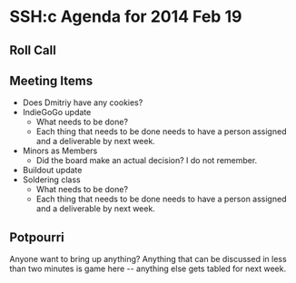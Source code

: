 SSH:c Agenda for 2014 Feb 19
============================

Roll Call
---------

Meeting Items
-------------

- Does Dmitriy have any cookies?
- IndieGoGo update
	- What needs to be done?
	- Each thing that needs to be done needs to have a person assigned and a deliverable by next week.
- Minors as Members
	- Did the board make an actual decision? I do not remember.
- Buildout update
- Soldering class
	- What needs to be done?
	- Each thing that needs to be done needs to have a person assigned and a deliverable by next week.

Potpourri
---------

Anyone want to bring up anything? Anything that can be discussed in less than two minutes is game here -- anything else gets tabled for next week.
